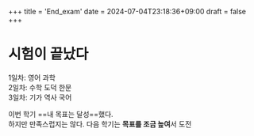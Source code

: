 +++
title = 'End_exam'
date = 2024-07-04T23:18:36+09:00
draft = false
+++
# 시험이 끝났다
1일차: 영어 과학  
2일차: 수학 도덕 한문  
3일차: 기가 역사 국어  

이번 학기 ==내 목표는 달성==했다.  
하지만 만족스럽지는 않다. 다음 학기는 **목표를 조금 높여**서 도전